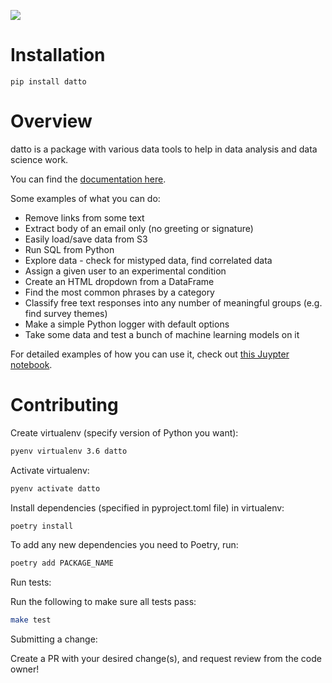 [![](https://api.travis-ci.com/kristiewirth/datto.svg?branch=master)](https://travis-ci.com/github/kristiewirth/datto)

# Installation

`pip install datto`

# Overview

datto is a package with various data tools to help in data analysis and data science work.

You can find the [documentation here](https://datto.readthedocs.io/en/latest/).

Some examples of what you can do:

- Remove links from some text
- Extract body of an email only (no greeting or signature)
- Easily load/save data from S3
- Run SQL from Python
- Explore data - check for mistyped data, find correlated data
- Assign a given user to an experimental condition
- Create an HTML dropdown from a DataFrame
- Find the most common phrases by a category
- Classify free text responses into any number of meaningful groups (e.g. find survey themes)
- Make a simple Python logger with default options
- Take some data and test a bunch of machine learning models on it

For detailed examples of how you can use it, check out [this Juypter notebook](datto_examples.ipynb).

# Contributing

Create virtualenv (specify version of Python you want):

```bash
pyenv virtualenv 3.6 datto
```

Activate virtualenv:

```bash
pyenv activate datto
```

Install dependencies (specified in pyproject.toml file) in virtualenv:

```bash
poetry install
```

To add any new dependencies you need to Poetry, run:

```bash
poetry add PACKAGE_NAME
```

Run tests:

Run the following to make sure all tests pass:

```bash
make test
```

Submitting a change:

Create a PR with your desired change(s), and request review from the code owner!

